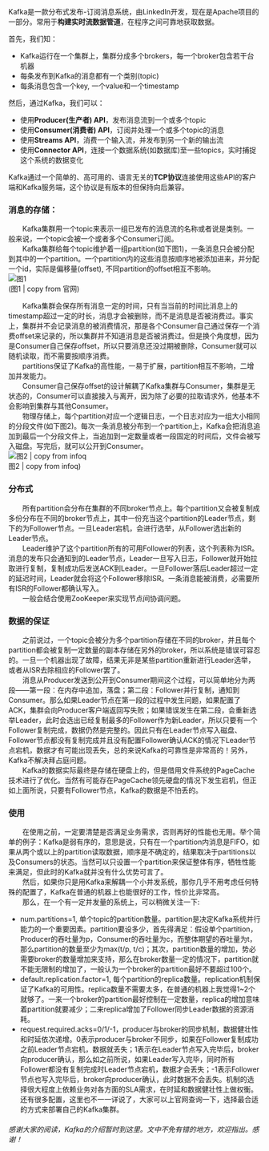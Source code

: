 Kafka是一款分布式发布-订阅消息系统，由LinkedIn开发，现在是Apache项目的一部分。常用于**构建实时流数据管道**，在程序之间可靠地获取数据。

首先，我们知：
* Kafka运行在一个集群上，集群分成多个brokers，每一个broker包含若干台机器
* 每条发布到Kafka的消息都有一个类别(topic)
* 每条消息包含一个key, 一个value和一个timestamp

然后，通过Kafka，我们可以：
* 使用**Producer(生产者) API**，发布消息流到一个或多个topic
* 使用**Consumer(消费者) API**，订阅并处理一个或多个topic的消息
* 使用**Streams API**，消费一个输入流，并发布到另一个新的输出流
* 使用**Connector API**，连接一个数据系统(如数据库)至一些topics，实时捕捉这个系统的数据变化

Kafka通过一个简单的、高可用的、语言无关的**TCP协议**连接使用这些API的客户端和Kafka服务端，这个协议是有版本的但保持向后兼容。

### 消息的存储：
&emsp;&emsp;Kafka集群用一个topic来表示一组已发布的消息流的名称或者说是类别。一般来说，一个topic会被一个或者多个Consumer订阅。  
&emsp;&emsp;Kafka集群给每个topic维护着一组partition(如下图1)，一条消息只会被分配到其中的一个partition。一个partition内的这些消息按顺序地被添加进来，并分配一个id，实际是偏移量(offset), 不同partition的offset相互不影响。  
![图1](http://upload-images.jianshu.io/upload_images/10223706-6ea9e75b6c2eb00c.png?imageMogr2/auto-orient/strip%7CimageView2/2/w/1240)  
(图1 | copy from 官网)


&emsp;&emsp;Kafka集群会保存所有消息一定的时间，只有当当前的时间比消息上的timestamp超过一定的时长，消息才会被删除，而不是消息是否被消费过。事实上，集群并不会记录消息的被消费情况，那是各个Consumer自己通过保存一个消费offset来记录的，所以集群并不知道消息是否被消费过。但是换个角度想，因为是Consumer自己保存offset，所以只要消息还没过期被删除，Consumer就可以随机读取，而不需要按顺序消费。  
&emsp;&emsp;partitions保证了Kafka的高性能，一易于扩展，partition相互不影响，二增加并发能力。  
&emsp;&emsp;Consumer自己保存offset的设计解耦了Kafka集群与Consumer，集群是无状态的，Consumer可以直接接入与离开，因为除了必要的拉取请求外，他基本不会影响到集群与其他Consumer。  
&emsp;&emsp;物理存储上，每个partition对应一个逻辑日志，一个日志对应为一组大小相同的分段文件(如下图2)。每次一条消息被分布到一个partition上，Kafka会把消息追加到最后一个分段文件上，当追加到一定数量或者一段固定的时间后，文件会被写入磁盘。写完后，就可以公开到Consumer。  
![图2 | copy from infoq](http://upload-images.jianshu.io/upload_images/10223706-a8892d8fe0757dc1.jpg?imageMogr2/auto-orient/strip%7CimageView2/2/w/1240)  
图2 | copy from infoq)


### 分布式
&emsp;&emsp;所有partition会分布在集群的不同broker节点上。每个partition又会被复制成多份分布在不同的broker节点上，其中一份充当这个partition的Leader节点，剩下的为Follower节点。一旦Leader宕机，会进行选举，从Follower选出新的Leader节点。  
&emsp;&emsp;Leader维护了这个partition所有的可用Follower的列表，这个列表称为ISR。消息的发布只会通知到的Leader节点，Leader一旦写入日志，Follower就开始拉取进行复制，复制成功后发送ACK到Leader。一旦Follower落后Leader超过一定的延迟时间，Leader就会将这个Follower移除ISR。一条消息能被消费，必需要所有ISR的Follower都确认写入。  
&emsp;&emsp;一般会结合使用ZooKeeper来实现节点间协调问题。

### 数据的保证
&emsp;&emsp;之前说过，一个topic会被分为多个partition存储在不同的broker，并且每个partition都会被复制一定数量的副本存储在另外的broker，所以系统是错误可容忍的。一旦一个机器出现了故障，结果无非是某些partition重新进行Leader选举，或者从ISR去除相应的Follower罢了。  
&emsp;&emsp;消息从Producer发送到公开到Consumer期间这个过程，可以简单地分为两段——第一段：在内存中追加，落盘；第二段：Follower并行复制，通知到Consumer。那么如果Leader节点在第一段的过程中发生问题，如果配置了ACK，集群会向Producer客户端返回写失败；如果错误发生在第二段，会重新选举Leader，此时会选出已经复制最多的Follower作为新Leader，所以只要有一个Follower复制完成，数据仍然是完整的。因此只有在Leader节点写入磁盘、Follower节点都没有复制完成并且没有配置Follower确认ACK的情况下Leader节点宕机，数据才有可能出现丢失，总的来说Kafka的可靠性是非常高的！另外，Kafka不解决拜占庭问题。  
&emsp;&emsp;Kafka的数据实际最终是存储在硬盘上的，但是借用文件系统的PageCache技术进行了优化。当然有可能存在PageCache领先硬盘的情况下发生宕机，但正如上面所说，只要有Follower节点，Kafka的数据是不怕丢的。

### 使用
&emsp;&emsp;在使用之前，一定要清楚是否满足业务需求，否则再好的性能也无用。举个简单的例子：Kafka是弱有序的，意思是说，只有在一个partition内消息是FIFO，如果从两个或以上的partition读取数据，顺序是不确定的，结果取决于partitions以及Consumers的状态。当然可以只设置一个partition来保证整体有序，牺牲性能来满足，但此时的Kafka就并没有什么优势可言了。  
&emsp;&emsp;然后，如果你只是用Kafka来解耦一个小并发系统，那你几乎不用考虑任何特殊的配置了，Kafka在普通的机器上也能很好的工作，性价比非常高。  
&emsp;&emsp;那么，在一个有一定并发量的系统上，可以稍微关注一下:
* num.partitions=1, 单个topic的partition数量。partition是决定Kafka系统并行能力的一个重要因素。partition要设多少，首先得满足：假设单个partition，Producer的吞吐量为p，Consumer的吞吐量为c，而整体期望的吞吐量为t，那么partition的数量至少为max(t/p, t/c)；其次，partition数量的增加，势必需要broker的数量增加来支持，那么在broker数量一定的情况下，partition就不能无限制的增加了，一般认为一个broker的partition最好不要超过100个。
* default.replication.factor=1, 每个partition的replica数量。replication机制保证了Kafka的可用性。replica数量不需要太多，在普通的机器上我觉得1~2个就够了。一来一个broker的partition最好控制在一定数量，replica的增加意味着partition就要减少；二来replica增加了Follower同步Leader数据的资源消耗。
* request.required.acks=0/1/-1，producer与broker的同步机制，数据健壮性和时延依次递增。0表示producer与broker不同步，如果在Follower复制成功之前Leader节点宕机，数据就丢失；1表示在Leader节点写入完毕后，broker向producer确认，那么如之前所说，如果Leader写入完毕，同时所有Follower都没有复制完成时Leader节点宕机，数据才会丢失；-1表示Follower节点也写入完毕后，broker向producer确认，此时数据不会丢失。机制的选择很大程度上依赖业务对各方面的SLA需求，在时延和数据健壮性上做权衡。  
还有很多配置，这里也不一一详说了，大家可以上官网查询一下，选择最合适的方式来部署自己的Kafka集群。

###### 感谢大家的阅读，Kafka的介绍暂时到这里。文中不免有错的地方，欢迎指出。感谢！

